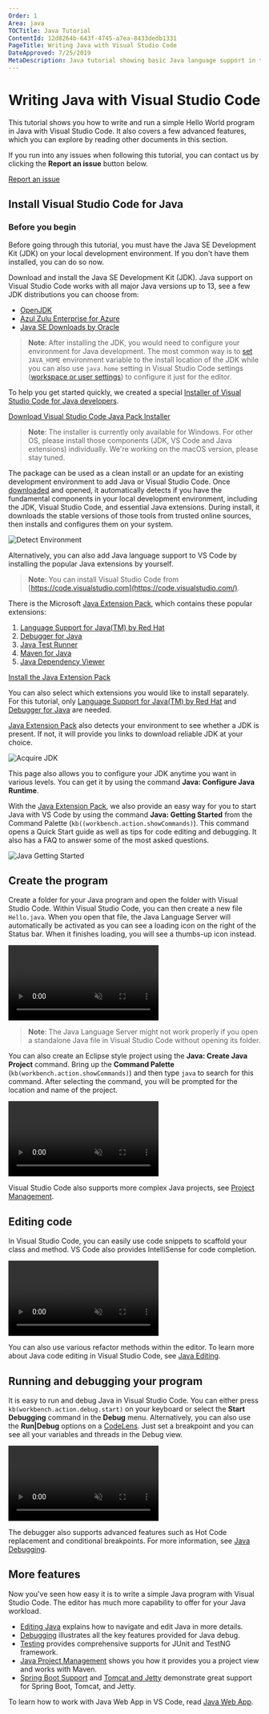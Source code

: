 ```yaml
---
Order: 1
Area: java
TOCTitle: Java Tutorial
ContentId: 12d8264b-643f-4745-a7ea-8433dedb1331
PageTitle: Writing Java with Visual Studio Code
DateApproved: 7/25/2019
MetaDescription: Java tutorial showing basic Java language support in the Visual Studio Code editor
---
```

# Writing Java with Visual Studio Code

This tutorial shows you how to write and run a simple Hello World program in Java with Visual Studio Code. It also covers a few advanced features, which you can explore by reading other documents in this section.

If you run into any issues when following this tutorial, you can contact us by clicking the **Report an issue** button below.

<a class="tutorial-feedback-btn" onclick="reportIssue('java-tutorial', 'getting-started')" href="javascript:void(0)">Report an issue</a>

## Install Visual Studio Code for Java

### Before you begin

Before going through this tutorial, you must have the Java SE Development Kit (JDK) on your local development environment. If you don't have them installed, you can do so now.

Download and install the Java SE Development Kit (JDK). Java support on Visual Studio Code works with all major Java versions up to 13, see a few JDK distributions you can choose from:

* [OpenJDK](https://adoptopenjdk.net/)
* [Azul Zulu Enterprise for Azure](https://www.azul.com/downloads/azure-only/zulu/)
* [Java SE Downloads by Oracle](https://www.oracle.com/technetwork/java/javase/downloads/index.html)

>**Note**: After installing the JDK, you would need to configure your environment for Java development. The most common way is to [set](https://docs.oracle.com/cd/E19182-01/821-0917/inst_jdk_javahome_t/index.html) `JAVA_HOME` environment variable to the install location of the JDK while you can also use `java.home` setting in Visual Studio Code settings ([workspace or user settings](/docs/getstarted/settings)) to configure it just for the editor.

To help you get started quickly, we created a special [Installer of Visual Studio Code for Java developers](https://aka.ms/vscode-java-installer-win).

<a class="tutorial-install-extension-btn" href="https://aka.ms/vscode-java-installer-win">Download Visual Studio Code Java Pack Installer</a>

> **Note**: The installer is currently only available for Windows. For other OS, please install those components (JDK, VS Code and Java extensions) individually. We're working on the macOS version, please stay tuned.

The package can be used as a clean install or an update for an existing development environment to add Java or Visual Studio Code. Once [downloaded](https://aka.ms/vscode-java-installer-win) and opened, it automatically detects if you have the fundamental components in your local development environment, including the JDK, Visual Studio Code, and essential Java extensions. During install, it downloads the stable versions of those tools from trusted online sources, then installs and configures them on your system.

![Detect Environment](images/java-tutorial/detect-eng.png)

Alternatively, you can also add Java language support to VS Code by installing the popular Java extensions by yourself.

> **Note**: You can install Visual Studio Code from [https://code.visualstudio.com](https://code.visualstudio.com/).

There is the Microsoft [Java Extension Pack](https://marketplace.visualstudio.com/items?itemName=vscjava.vscode-java-pack), which contains these popular extensions:

1. [Language Support for Java(TM) by Red Hat](https://marketplace.visualstudio.com/items?itemName=redhat.java)
2. [Debugger for Java](https://marketplace.visualstudio.com/items?itemName=vscjava.vscode-java-debug)
3. [Java Test Runner](https://marketplace.visualstudio.com/items?itemName=vscjava.vscode-java-test)
4. [Maven for Java](https://marketplace.visualstudio.com/items?itemName=vscjava.vscode-maven)
5. [Java Dependency Viewer](https://marketplace.visualstudio.com/items?itemName=vscjava.vscode-java-dependency)

<a class="tutorial-install-extension-btn" href="vscode:extension/vscjava.vscode-java-pack">Install the Java Extension Pack</a>

You can also select which extensions you would like to install separately. For this tutorial, only [Language Support for Java(TM) by Red Hat](https://marketplace.visualstudio.com/items?itemName=redhat.java) and [Debugger for Java](https://marketplace.visualstudio.com/items?itemName=vscjava.vscode-java-debug) are needed.

[Java Extension Pack](https://marketplace.visualstudio.com/items?itemName=vscjava.vscode-java-pack) also detects your environment to see whether a JDK is present. If not, it will provide you links to download reliable JDK at your choice.

![Acquire JDK](images/java-tutorial/jdk-configuration.png)

This page also allows you to configure your JDK anytime you want in various levels. You can get it by using the command **Java: Configure Java Runtime**.

With the [Java Extension Pack](https://marketplace.visualstudio.com/items?itemName=vscjava.vscode-java-pack), we also provide an easy way for you to start Java with VS Code by using the command **Java: Getting Started** from the Command Palette (`kb((workbench.action.showCommands)`). This command opens a Quick Start guide as well as tips for code editing and debugging. It also has a FAQ to answer some of the most asked questions.

![Java Getting Started](images/java-tutorial/getting-started.png)

## Create the program

Create a folder for your Java program and open the folder with Visual Studio Code. Within Visual Studio Code, you can then create a new file `Hello.java`. When you open that file, the Java Language Server will automatically be activated as you can see a loading icon on the right of the Status bar. When it finishes loading, you will see a thumbs-up icon instead.

<video autoplay loop muted playsinline controls>
  <source src="/docs/java/java-tutorial/JavaHelloWorld.Standalone.mp4" type="video/mp4">
</video>

>**Note**: The Java Language Server might not work properly if you open a standalone Java file in Visual Studio Code without opening its folder.

You can also create an Eclipse style project using the **Java: Create Java Project** command. Bring up the **Command Palette**  (`kb(workbench.action.showCommands)`) and then type `java` to search for this command. After selecting the command, you will be prompted for the location and name of the project.

<video autoplay loop muted playsinline controls>
  <source src="/docs/java/java-tutorial/JavaHelloWorld.Project.mp4" type="video/mp4">
</video>

Visual Studio Code also supports more complex Java projects, see [Project Management](/docs/java/java-project.md).

## Editing code

In Visual Studio Code, you can easily use code snippets to scaffold your class and method. VS Code also provides IntelliSense for code completion.

<video autoplay loop muted playsinline controls>
  <source src="/docs/java/java-tutorial/edit-code.mp4" type="video/mp4">
</video>

You can also use various refactor methods within the editor. To learn more about Java code editing in Visual Studio Code, see [Java Editing](/docs/java/java-editing.md).

## Running and debugging your program

It is easy to run and debug Java in Visual Studio Code. You can either press `kb(workbench.action.debug.start)` on your keyboard or select the **Start Debugging** command in the **Debug** menu. Alternatively, you can also use the **Run|Debug** options on a [CodeLens](/blogs/2017/02/12/code-lens-roundup.md). Just set a breakpoint and you can see all your variables and threads in the Debug view.

<video autoplay loop muted playsinline controls>
  <source src="/docs/java/java-tutorial/run-debug.mp4" type="video/mp4">
</video>

The debugger also supports advanced features such as Hot Code replacement and conditional breakpoints. For more information, see [Java Debugging](/docs/java/java-debugging.md).

## More features

Now you've seen how easy it is to write a simple Java program with Visual Studio Code. The editor has much more capability to offer for your Java workload.

* [Editing Java](/docs/java/java-editing.md) explains how to navigate and edit Java in more details.
* [Debugging](/docs/java/java-debugging.md) illustrates all the key features provided for Java debug.
* [Testing](/docs/java/java-testing.md) provides comprehensive supports for JUnit and TestNG framework.
* [Java Project Management](/docs/java/java-project.md) shows you how it provides you a project view and works with Maven.
* [Spring Boot Support](/docs/java/java-spring-boot.md) and [Tomcat and Jetty](/docs/java/java-tomcat-jetty.md) demonstrate great support for Spring Boot, Tomcat, and Jetty.

To learn how to work with Java Web App in VS Code, read [Java Web App](/docs/java/java-webapp.md).
